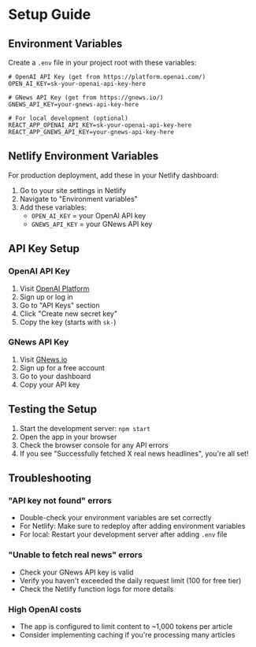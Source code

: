 # Setup Guide

## Environment Variables

Create a `.env` file in your project root with these variables:

```env
# OpenAI API Key (get from https://platform.openai.com/)
OPEN_AI_KEY=sk-your-openai-api-key-here

# GNews API Key (get from https://gnews.io/)
GNEWS_API_KEY=your-gnews-api-key-here

# For local development (optional)
REACT_APP_OPENAI_API_KEY=sk-your-openai-api-key-here
REACT_APP_GNEWS_API_KEY=your-gnews-api-key-here
```

## Netlify Environment Variables

For production deployment, add these in your Netlify dashboard:

1. Go to your site settings in Netlify
2. Navigate to "Environment variables"
3. Add these variables:
   - `OPEN_AI_KEY` = your OpenAI API key
   - `GNEWS_API_KEY` = your GNews API key

## API Key Setup

### OpenAI API Key
1. Visit [OpenAI Platform](https://platform.openai.com/)
2. Sign up or log in
3. Go to "API Keys" section
4. Click "Create new secret key"
5. Copy the key (starts with `sk-`)

### GNews API Key
1. Visit [GNews.io](https://gnews.io/)
2. Sign up for a free account
3. Go to your dashboard
4. Copy your API key

## Testing the Setup

1. Start the development server: `npm start`
2. Open the app in your browser
3. Check the browser console for any API errors
4. If you see "Successfully fetched X real news headlines", you're all set!

## Troubleshooting

### "API key not found" errors
- Double-check your environment variables are set correctly
- For Netlify: Make sure to redeploy after adding environment variables
- For local: Restart your development server after adding `.env` file

### "Unable to fetch real news" errors
- Check your GNews API key is valid
- Verify you haven't exceeded the daily request limit (100 for free tier)
- Check the Netlify function logs for more details

### High OpenAI costs
- The app is configured to limit content to ~1,000 tokens per article
- Consider implementing caching if you're processing many articles 